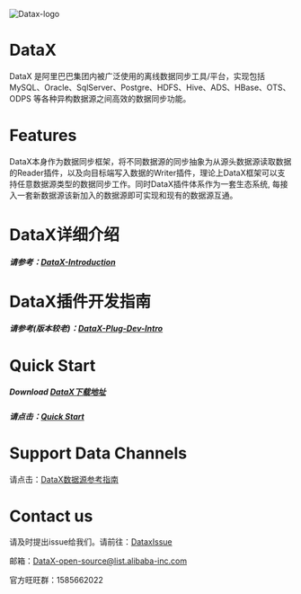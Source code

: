 ![Datax-logo](https://github.com/alibaba/DataX/blob/master/images/DataX-logo.jpg)



# DataX

DataX 是阿里巴巴集团内被广泛使用的离线数据同步工具/平台，实现包括 MySQL、Oracle、SqlServer、Postgre、HDFS、Hive、ADS、HBase、OTS、ODPS 等各种异构数据源之间高效的数据同步功能。



# Features

DataX本身作为数据同步框架，将不同数据源的同步抽象为从源头数据源读取数据的Reader插件，以及向目标端写入数据的Writer插件，理论上DataX框架可以支持任意数据源类型的数据同步工作。同时DataX插件体系作为一套生态系统, 每接入一套新数据源该新加入的数据源即可实现和现有的数据源互通。



# DataX详细介绍

##### 请参考：[DataX-Introduction](https://github.com/alibaba/DataX/wiki/DataX-Introduction)

# DataX插件开发指南

##### 请参考(版本较老)：[DataX-Plug-Dev-Intro](http://code.taobao.org/p/datax/wiki/index/)

# Quick Start

##### Download [DataX下载地址](http://datax-opensource.oss-cn-hangzhou.aliyuncs.com/datax.tar.gz)

##### 请点击：[Quick Start](https://github.com/alibaba/DataX/wiki/Quick-Start)



# Support Data Channels

请点击：[DataX数据源参考指南](https://github.com/alibaba/DataX/wiki/DataX-all-data-channels)



# Contact us

请及时提出issue给我们。请前往：[DataxIssue](https://github.com/alibaba/DataX/issues)

邮箱：DataX-open-source@list.alibaba-inc.com

官方旺旺群：1585662022
